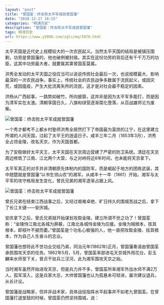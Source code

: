 ```yaml
---
layout: "post"
title: "曾国荃：终击败太平军成就曾国藩"
date: "2018-12-17 16:15"
categories: "明清历史"
description: "曾国荃：终击败太平军成就曾国藩"
tags: 明清历史
url: https://www.y5000.com/zgls/mq/5870.html
---
```






太平天国是近代史上规模较大的一次农民起义。当然太平天国的结局是被镇压围剿，功劳是曾国藩的，他也破例被封侯。其实在这份功劳的背后还有千千万万的功臣，这其中功劳最大者，就要属其第曾国荃莫属。

洪秀全发动的太平天国之役应当可以说说传统社会最后一次，也说规模最大、影响最深的一次农民战争。事实上，传统社会的农民战争多数属于流民起义，或因灾荒，或因瘟疫，产生大批流离失所的流民，这才是对社会最不稳定的因素。

洪杨从广西起事，一路势如破竹，所向披靡，这并非是因为太平军多能打，而是因为清军实在太渣。清朝享国日久，八旗和绿营逐渐腐化堕落，从百战雄师沦为废柴。

![曾国荃：终击败太平军成就曾国藩](/uploads/allimg/161125/6-161125091642464.JPG)

一个秀才都考不上都乡村塾师洪秀全居然打下了帝国最为富庶的江宁，在这里建立所谓的人间天国，过起了太平王的逍遥日子。咸丰三年二月（1853年3月），洪秀全占领金陵，改名天京，作为天国首都。

为了安稳做好太平天王，太平天国在天京周边营建了严密的防卫系统。清廷在天京周边修筑了江南、江北两个大营，与之对峙将近8年时间，也未能将天京拿下。

太平军真正的对手并非清朝原先体制内的国防军，而是崛起于地方的团练武装，其中翘楚就是曾国藩“以书生领山农”的湘军。从咸丰十一年（1861）开始，湘军与太平军的攻守格局发生变化，曾氏兄弟的湘军逐渐占据上风。

![曾国荃：终击败太平军成就曾国藩](/uploads/allimg/161125/6-161125091F1139.JPG)

曾氏兄弟在结束江西战事之后，又经过艰难卓绝、旷日持久的围城苦战之后，拿下了长江关键——安庆城。

安庆拿下之后，曾氏兄弟就开始谋划攻取金陵，建立所谓不世之功了！曾国荃称：“金陵恃江南北各城为屏蔽，江南北各城恃金陵为应援。金陵为贼根本，拔其根本，即枝叶不披而萎。”曾国荃是个功名心极强的人，他一直把攻取金陵、拔其根本，作为自己人生奋斗的志业。

曾国藩也想将此不世功业交给乃弟，同治元年(1862年)正月，曾国藩奏请由曾国荃承担围攻天京的任务。1862年5月，5月，曾国荃率部进屯天京城外雨花台，彭玉麟率水师至下关，曾贞干驻兵三汊河，此为湘军围攻天京之始。

当时湘军虽然开始进攻天京，但是兵力并不多，曾国荃所率湘军外加水师不满2万人。孤军深入，这是兵家大忌，大帅曾国藩也认为孤悬未可轻进，屡次建议退兵，从长计议。

曾国藩是战略家，但并非战术家，具体战役指挥水平起事并不如老九曾国荃。在曾国藩打退堂鼓的时候，曾国荃仍然坚持围城，说：
